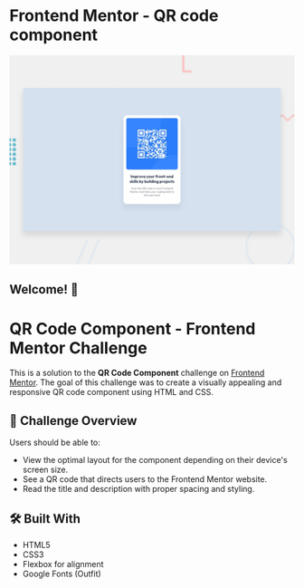 # Frontend Mentor - QR code component

![Design preview for the QR code component coding challenge](./preview.jpg)

## Welcome! 👋

# QR Code Component - Frontend Mentor Challenge

This is a solution to the **QR Code Component** challenge on [Frontend Mentor](https://www.frontendmentor.io). The goal of this challenge was to create a visually appealing and responsive QR code component using HTML and CSS.

## 🎯 Challenge Overview

Users should be able to:

- View the optimal layout for the component depending on their device's screen size.
- See a QR code that directs users to the Frontend Mentor website.
- Read the title and description with proper spacing and styling.

## 🛠️ Built With

- HTML5
- CSS3
- Flexbox for alignment
- Google Fonts (Outfit)


